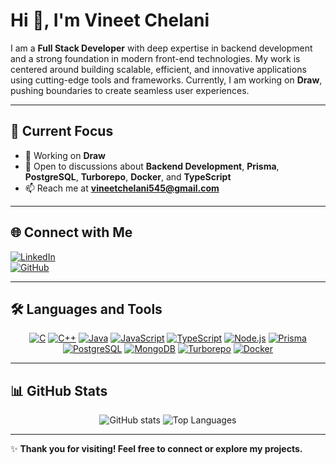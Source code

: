 # Hi 👋, I'm **Vineet Chelani**

I am a **Full Stack Developer** with deep expertise in backend development and a strong foundation in modern front-end technologies. My work is centered around building scalable, efficient, and innovative applications using cutting-edge tools and frameworks. Currently, I am working on **Draw**, pushing boundaries to create seamless user experiences.

---

## 🌟 **Current Focus**
- 🔭 Working on **Draw**
- 💬 Open to discussions about **Backend Development**, **Prisma**, **PostgreSQL**, **Turborepo**, **Docker**, and **TypeScript**
- 📫 Reach me at **[vineetchelani545@gmail.com](mailto:vineetchelani545@gmail.com)**

---

## 🌐 **Connect with Me**
[![LinkedIn](https://img.shields.io/badge/LinkedIn-%230077B5.svg?style=for-the-badge&logo=linkedin&logoColor=white)](https://www.linkedin.com/in/vineet-chelani-a82263253/)  
[![GitHub](https://img.shields.io/badge/GitHub-%2312100E.svg?style=for-the-badge&logo=github&logoColor=white)](https://github.com/Vineetchelani1304)

---

## 🛠️ **Languages and Tools**

<p align="center">
  <a href="#"><img src="https://img.shields.io/badge/C-%2300599C.svg?style=for-the-badge&logo=c&logoColor=white" alt="C"></a>
  <a href="#"><img src="https://img.shields.io/badge/C++-%2300599C.svg?style=for-the-badge&logo=cplusplus&logoColor=white" alt="C++"></a>
  <a href="#"><img src="https://img.shields.io/badge/Java-%23E34F26.svg?style=for-the-badge&logo=java&logoColor=white" alt="Java"></a>
  <a href="#"><img src="https://img.shields.io/badge/JavaScript-%23F7DF1E.svg?style=for-the-badge&logo=javascript&logoColor=black" alt="JavaScript"></a>
  <a href="#"><img src="https://img.shields.io/badge/TypeScript-%23007ACC.svg?style=for-the-badge&logo=typescript&logoColor=white" alt="TypeScript"></a>
  <a href="#"><img src="https://img.shields.io/badge/Node.js-%23339933.svg?style=for-the-badge&logo=node.js&logoColor=white" alt="Node.js"></a>
  <a href="#"><img src="https://img.shields.io/badge/Prisma-%232D3748.svg?style=for-the-badge&logo=prisma&logoColor=white" alt="Prisma"></a>
  <a href="#"><img src="https://img.shields.io/badge/PostgreSQL-%234169E1.svg?style=for-the-badge&logo=postgresql&logoColor=white" alt="PostgreSQL"></a>
  <a href="#"><img src="https://img.shields.io/badge/MongoDB-%2347A248.svg?style=for-the-badge&logo=mongodb&logoColor=white" alt="MongoDB"></a>
  <a href="#"><img src="https://img.shields.io/badge/Turborepo-%2363B1F0.svg?style=for-the-badge&logo=turborepo&logoColor=black" alt="Turborepo"></a>
  <a href="#"><img src="https://img.shields.io/badge/Docker-%232496ED.svg?style=for-the-badge&logo=docker&logoColor=white" alt="Docker"></a>
</p>

---

## 📊 **GitHub Stats**
<p align="center">
  <img src="https://github-readme-stats.vercel.app/api?username=Vineetchelani1304&show_icons=true&theme=radical" alt="GitHub stats">
  <img src="https://github-readme-stats.vercel.app/api/top-langs/?username=Vineetchelani1304&layout=compact&theme=radical" alt="Top Languages">
</p>

---

✨ **Thank you for visiting! Feel free to connect or explore my projects.**
